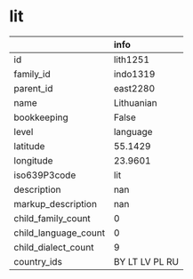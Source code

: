 # lit
|                      | info           |
|:---------------------|:---------------|
| id                   | lith1251       |
| family_id            | indo1319       |
| parent_id            | east2280       |
| name                 | Lithuanian     |
| bookkeeping          | False          |
| level                | language       |
| latitude             | 55.1429        |
| longitude            | 23.9601        |
| iso639P3code         | lit            |
| description          | nan            |
| markup_description   | nan            |
| child_family_count   | 0              |
| child_language_count | 0              |
| child_dialect_count  | 9              |
| country_ids          | BY LT LV PL RU |